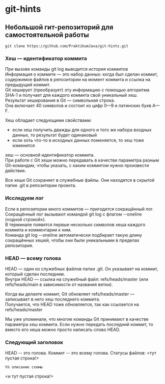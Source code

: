 # git-hints

## Небольшой гит-репозиторий для самостоятельной работы

`git clone https://github.com/PraktikumJava/git-hints.git`  

### Хеш — идентификатор коммита  

При вызове команды git log выводится история коммитов  
Информация о коммите — это набор данных: когда был сделан коммит, содержимое файлов в репозитории на момент коммита и ссылка на предыдущий коммит.   
Git хеширует (преобразует) эту информацию с помощью алгоритма SHA-1 и получает для каждого коммита свой уникальный хеш.  
Результат хеширования в Git — символьная строка.   
Она включает 40 символов и состоит из цифр 0—9 и латинских букв A—F.  

Хеш обладает следующими свойствами:  
* если хеш получить дважды для одного и того же набора входных данных, то результат будет одинаковый  
* если хоть что-то в исходных данных поменяется, то хеш тоже изменится   

хеш — основной идентификатор коммита.  
При работе с Git хеши можно  передавать в качестве параметра разным Git-командам, чтобы указать, с каким коммитом нужно произвести действие.  

Все хеши Git сохраняет в служебные файлы. Они находятся в скрытой папке .git в репозитории проекта.  

### Исследуем лог  

Если в репозитории много коммитов — пригодится сокращённый лог.   
Сокращённый лог вызывают командой git log с флагом --oneline («одной строкой»).  
В терминале появятся  первые несколько символов хеша каждого коммита и комментарии к ним.  
Команда git log --oneline автоматически подбирает такую длину сокращённых хешей, чтобы они были уникальными в пределах репозитория.  

### HEAD — всему голова  

HEAD — один из служебных файлов папки .git. Он указывает на коммит, который сделан последним.  
Внутри HEAD — ссылка на служебный файл: refs/heads/master (или refs/heads/main в зависимости от названия ветки).   

Когда вы делаете коммит, Git обновляет refs/heads/master — записывает в него хеш последнего коммита.   
Получается, что HEAD тоже обновляется, так как ссылается на refs/heads/master  

Мы уже упоминали, что многие команды Git принимают в качестве параметра хеш коммита. Если нужно передать последний коммит, то вместо его хеша можно просто написать слово HEAD.  

### Следующий заголовок  

HEAD -- это голова.
Коммит -- это всему голова.
Статусы файлов:
<тут пустая строка!>

```mermaid
%% описание схемы
```
<и тут пустая строка!>  

  






